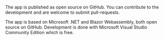 ﻿The app is published as open source on GitHub. You can contribute to the development and are welcome to submit pull-requests.

The app is based on Microsoft .NET and Blazor Webassembly, both open source on GitHub. 
Development is done with Microsoft Visual Studio Community Edition which is free.